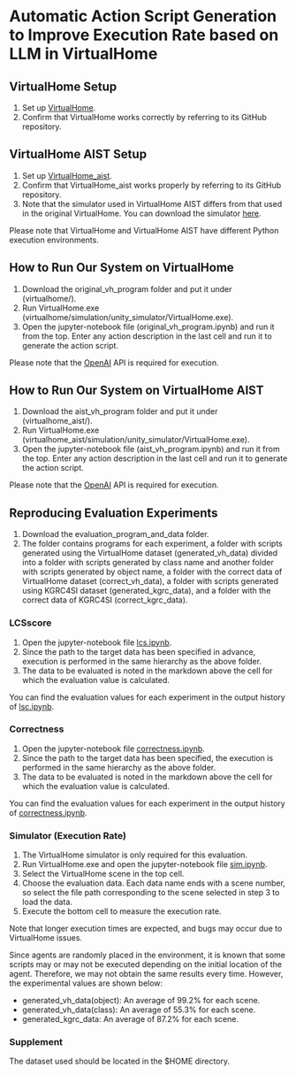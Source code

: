 # Automatic Action Script Generation to Improve Execution Rate based on LLM in VirtualHome

## VirtualHome Setup
1. Set up [VirtualHome](https://github.com/xavierpuigf/virtualhome).
2. Confirm that VirtualHome works correctly by referring to its GitHub repository.

## VirtualHome AIST Setup
1. Set up [VirtualHome_aist](https://github.com/aistairc/virtualhome_aist/).
2. Confirm that VirtualHome_aist works properly by referring to its GitHub repository.
3. Note that the simulator used in VirtualHome AIST differs from that used in the original VirtualHome. You can download the simulator [here](https://github.com/aistairc/virtualhome_unity_aist/releases/tag/Door_Modified_Build_2023_0404/).

Please note that VirtualHome and VirtualHome AIST have different Python execution environments.

## How to Run Our System on VirtualHome
1. Download the original_vh_program folder and put it under (virtualhome/).
2. Run VirtualHome.exe (virtualhome/simulation/unity_simulator/VirtualHome.exe).
3. Open the jupyter-notebook file (original_vh_program.ipynb) and run it from the top. Enter any action description in the last cell and run it to generate the action script.

Please note that the [OpenAI](https://openai.com/) API is required for execution.

## How to Run Our System on VirtualHome AIST
1. Download the aist_vh_program folder and put it under (virtualhome_aist/).
2. Run VirtualHome.exe (virtualhome_aist/simulation/unity_simulator/VirtualHome.exe).
3. Open the jupyter-notebook file (aist_vh_program.ipynb) and run it from the top. Enter any action description in the last cell and run it to generate the action script.

Please note that the [OpenAI](https://openai.com/) API is required for execution.

## Reproducing Evaluation Experiments
1. Download the evaluation_program_and_data folder.
2. The folder contains programs for each experiment, a folder with scripts generated using the VirtualHome dataset (generated_vh_data) divided into a folder with scripts generated by class name and another folder with scripts generated by object name, a folder with the correct data of VirtualHome dataset (correct_vh_data), a folder with scripts generated using KGRC4SI dataset (generated_kgrc_data), and a folder with the correct data of KGRC4SI (correct_kgrc_data).

### LCSscore
1. Open the jupyter-notebook file [lcs.ipynb](https://github.com/JinAoyama/actionscript_generate_in_vh/blob/main/evaluation_program_and_data/lcs.ipynb).
2. Since the path to the target data has been specified in advance, execution is performed in the same hierarchy as the above folder.
3. The data to be evaluated is noted in the markdown above the cell for which the evaluation value is calculated.

You can find the evaluation values for each experiment in the output history of [lsc.ipynb](https://github.com/JinAoyama/actionscript_generate_in_vh/blob/main/evaluation_program_and_data/lcs.ipynb).

### Correctness
1. Open the jupyter-notebook file [correctness.ipynb](https://github.com/JinAoyama/actionscript_generate_in_vh/blob/main/evaluation_program_and_data/correctness.ipynb).
2. Since the path to the target data has been specified, the execution is performed in the same hierarchy as the above folder.
3. The data to be evaluated is noted in the markdown above the cell for which the evaluation value is calculated.

You can find the evaluation values for each experiment in the output history of [correctness.ipynb](https://github.com/JinAoyama/actionscript_generate_in_vh/blob/main/evaluation_program_and_data/correctness.ipynb).

### Simulator (Execution Rate)
1. The VirtualHome simulator is only required for this evaluation.
2. Run VirtualHome.exe and open the jupyter-notebook file [sim.ipynb](https://github.com/JinAoyama/actionscript_generate_in_vh/blob/main/evaluation_program_and_data/sim.ipynb).
3. Select the VirtualHome scene in the top cell.
4. Choose the evaluation data. Each data name ends with a scene number, so select the file path corresponding to the scene selected in step 3 to load the data.
5. Execute the bottom cell to measure the execution rate.

Note that longer execution times are expected, and bugs may occur due to VirtualHome issues.

Since agents are randomly placed in the environment, it is known that some scripts may or may not be executed depending on the initial location of the agent. Therefore, we may not obtain the same results every time. However, the experimental values are shown below:
- generated_vh_data(object): An average of 99.2% for each scene.
- generated_vh_data(class): An average of 55.3% for each scene.
- generated_kgrc_data: An average of 87.2% for each scene.

### Supplement
The dataset used should be located in the $HOME directory. 

